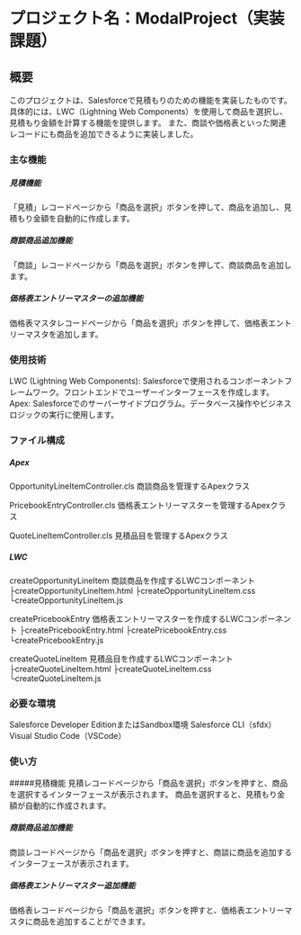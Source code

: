 # プロジェクト名：ModalProject（実装課題）

## 概要
このプロジェクトは、Salesforceで見積もりのための機能を実装したものです。
具体的には、LWC（Lightning Web Components）を使用して商品を選択し、見積もり金額を計算する機能を提供します。
また、商談や価格表といった関連レコードにも商品を追加できるように実装しました。

### 主な機能
##### 見積機能
「見積」レコードページから「商品を選択」ボタンを押して、商品を追加し、見積もり金額を自動的に作成します。

##### 商談商品追加機能
「商談」レコードページから「商品を選択」ボタンを押して、商談商品を追加します。

##### 価格表エントリーマスターの追加機能
価格表マスタレコードページから「商品を選択」ボタンを押して、価格表エントリーマスタを追加します。

### 使用技術
LWC (Lightning Web Components): Salesforceで使用されるコンポーネントフレームワーク。フロントエンドでユーザーインターフェースを作成します。
Apex: Salesforceでのサーバーサイドプログラム。データベース操作やビジネスロジックの実行に使用します。

### ファイル構成
##### Apex
OpportunityLineItemController.cls
商談商品を管理するApexクラス

PricebookEntryController.cls
価格表エントリーマスターを管理するApexクラス

QuoteLineItemController.cls
見積品目を管理するApexクラス

##### LWC
createOpportunityLineItem
商談商品を作成するLWCコンポーネント
  ├createOpportunityLineItem.html
  ├createOpportunityLineItem.css
  └createOpportunityLineItem.js

createPricebookEntry
価格表エントリーマスターを作成するLWCコンポーネント
  ├createPricebookEntry.html
  ├createPricebookEntry.css
  └createPricebookEntry.js

createQuoteLineItem
見積品目を作成するLWCコンポーネント
  ├createQuoteLineItem.html
  ├createQuoteLineItem.css
  └createQuoteLineItem.js

### 必要な環境
Salesforce Developer EditionまたはSandbox環境
Salesforce CLI（sfdx）
Visual Studio Code（VSCode）

### 使い方
#####見積機能
見積レコードページから「商品を選択」ボタンを押すと、商品を選択するインターフェースが表示されます。
商品を選択すると、見積もり金額が自動的に作成されます。

##### 商談商品追加機能
商談レコードページから「商品を選択」ボタンを押すと、商談に商品を追加するインターフェースが表示されます。

##### 価格表エントリーマスター追加機能
価格表レコードページから「商品を選択」ボタンを押すと、価格表エントリーマスタに商品を追加することができます。
